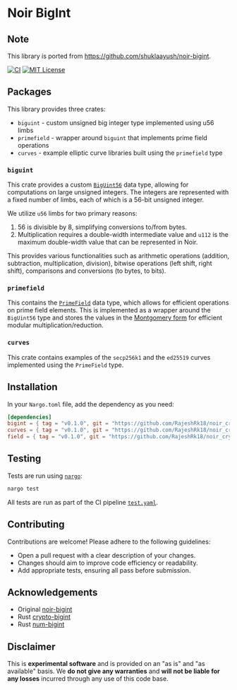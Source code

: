 # Noir BigInt

## Note
This library is ported from https://github.com/shuklaayush/noir-bigint.

[![CI][ci-shield]][ci-url]
[![MIT License][license-shield]][license-url]

## Packages

This library provides three crates:

- `biguint` - custom unsigned big integer type implemented using u56 limbs 
- `primefield` - wrapper around `biguint` that implements prime field operations
- `curves` - example elliptic curve libraries built using the `primefield` type

### `biguint`

This crate provides a custom [`BigUint56`](./crates/biguint/src/lib.nr) data type, allowing for computations on large unsigned integers. The integers are represented with a fixed number of limbs, each of which is a 56-bit unsigned integer.

We utilize `u56` limbs for two primary reasons:

1. 56 is divisible by 8, simplifying conversions to/from bytes.
2. Multiplication requires a double-width intermediate value and `u112` is the maximum double-width value that can be represented in Noir.

This provides various functionalities such as arithmetic operations (addition, subtraction, multiplication, division), bitwise operations (left shift, right shift), comparisons and conversions (to bytes, to bits).

### `primefield`

This contains the [`PrimeField`](./crates/biguint/src/lib.nr) data type, which allows for efficient operations on prime field elements. This is implemented as a wrapper around the `BigUint56` type and stores the values in the [Montgomery form](https://en.wikipedia.org/wiki/Montgomery_modular_multiplication) for efficient modular multiplication/reduction.

### `curves`

This crate contains examples of the `secp256k1` and the `ed25519` curves implemented using the `PrimeField` type.

## Installation

In your `Nargo.toml` file, add the dependency as you need:

```toml
[dependencies]
bigint = { tag = "v0.1.0", git = "https://github.com/RajeshRk18/noir_crypto", path = "crates/biguint" }
curves = { tag = "v0.1.0", git = "https://github.com/RajeshRk18/noir_crypto", path = "crates/curves" }
field = { tag = "v0.1.0", git = "https://github.com/RajeshRk18/noir_crypto", path = "crates/primefield" }
```

## Testing

Tests are run using [`nargo`](https://noir-lang.org/dev/getting_started/nargo_installation/):

```bash
nargo test
```

All tests are run as part of the CI pipeline [`test.yaml`](./.github/workflows/test.yaml).

## Contributing

Contributions are welcome! Please adhere to the following guidelines:

- Open a pull request with a clear description of your changes.
- Changes should aim to improve code efficiency or readability.
- Add appropriate tests, ensuring all pass before submission.

## Acknowledgements

- Original [noir-bigint](https://github.com/okuyiga/noir-bigint)
- Rust [crypto-bigint](https://github.com/RustCrypto/crypto-bigint)
- Rust [num-bigint](https://github.com/rust-num/num-bigint)

## Disclaimer

This is **experimental software** and is provided on an "as is" and "as available" basis. We **do not give any warranties** and **will not be liable for any losses** incurred through any use of this code base.

[ci-shield]: https://img.shields.io/github/actions/workflow/status/RajeshRk18/noir_crypto/test.yaml?branch=main&label=tests
[ci-url]: https://github.com/RajeshRk18/noir_crypto/actions/workflows/test.yaml

[license-shield]: https://img.shields.io/badge/License-MIT-green.svg
[license-url]: https://github.com/RajeshRk18/noir_crypto/blob/main/LICENSE
